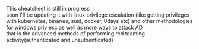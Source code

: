 This cheatsheet is still in progress<br>
soon i'll be updating it with linux privilege escalation (like getting privileges with kubernetes, binaries, suid, docker, 0days etc) and other methodologies for windows priv esc as well as more ways to attack AD<br>
that is the advanced methods of performing red teaming activity(authenticated and unauthenticated)<br>
